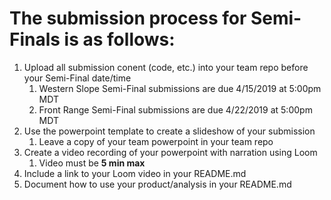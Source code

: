 # The submission process for Semi-Finals is as follows:
1. Upload all submission conent (code, etc.) into your team repo before your Semi-Final date/time
    1. Western Slope Semi-Final submissions are due 4/15/2019 at 5:00pm MDT
    1. Front Range Semi-Final submissions are due 4/22/2019 at 5:00pm MDT
1. Use the powerpoint template to create a slideshow of your submission
    1. Leave a copy of your team powerpoint in your team repo
1. Create a video recording of your powerpoint with narration using Loom
    1. Video must be **5 min max**
1. Include a link to your Loom video in your README.md
1. Document how to use your product/analysis in your README.md
